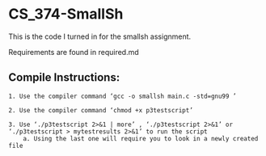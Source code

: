 # CS_374-SmallSh
This is the code I turned in for the smallsh assignment.

Requirements are found in required.md

## Compile Instructions:
	1. Use the compiler command ‘gcc -o smallsh main.c -std=gnu99 ’

	2. Use the compiler command ‘chmod +x p3testscript’

	3. Use ‘./p3testscript 2>&1 | more’ , ‘./p3testscript 2>&1’ or ‘./p3testscript > mytestresults 2>&1’ to run the script
		a. Using the last one will require you to look in a newly created file
